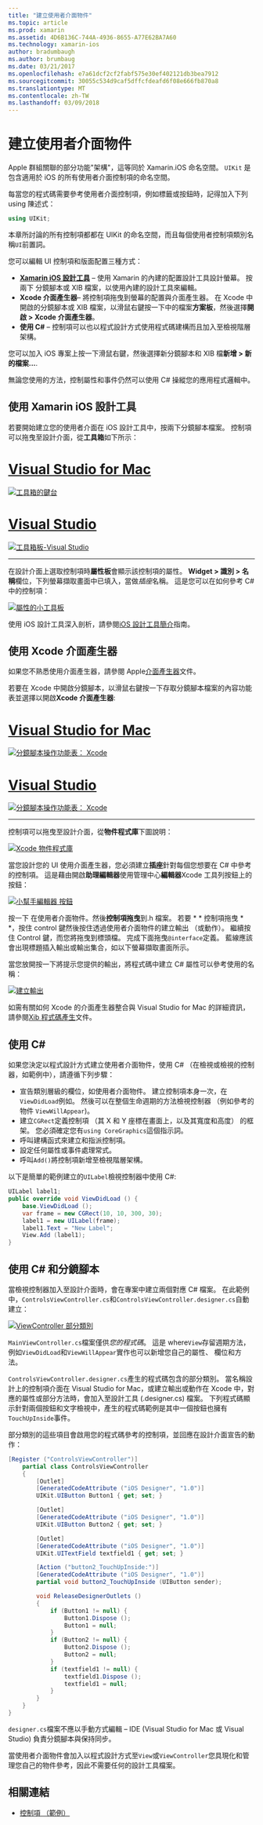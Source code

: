 ```yaml
---
title: "建立使用者介面物件"
ms.topic: article
ms.prod: xamarin
ms.assetid: 4D6B136C-744A-4936-8655-A77E62BA7A60
ms.technology: xamarin-ios
author: bradumbaugh
ms.author: brumbaug
ms.date: 03/21/2017
ms.openlocfilehash: e7a61dcf2cf2fabf575e30ef402121db3bea7912
ms.sourcegitcommit: 30055c534d9caf5dffcfdeafd6f08e666fb870a8
ms.translationtype: MT
ms.contentlocale: zh-TW
ms.lasthandoff: 03/09/2018
---
```

# <a name="creating-user-interface-objects"></a>建立使用者介面物件

Apple 群組關聯的部分功能"架構"，這等同於 Xamarin.iOS 命名空間。 `UIKit` 是包含適用於 iOS 的所有使用者介面控制項的命名空間。

每當您的程式碼需要參考使用者介面控制項，例如標籤或按鈕時，記得加入下列 using 陳述式：

```csharp
using UIKit;
```


本章所討論的所有控制項都都在 UIKit 的命名空間，而且每個使用者控制項類別名稱`UI`前置詞。

您可以編輯 UI 控制項和版面配置三種方式：

-  **[Xamarin iOS 設計工具](~/ios/user-interface/designer/index.md)** – 使用 Xamarin 的內建的配置設計工具設計螢幕。 按兩下 分鏡腳本或 XIB 檔案，以使用內建的設計工具來編輯。
-  **Xcode 介面產生器**– 將控制項拖曳到螢幕的配置與介面產生器。 在 Xcode 中開啟的分鏡腳本或 XIB 檔案，以滑鼠右鍵按一下中的檔案**方案板**，然後選擇**開啟 > Xcode 介面產生器**。
-  **使用 C#** – 控制項可以也以程式設計方式使用程式碼建構而且加入至檢視階層架構。

您可以加入 iOS 專案上按一下滑鼠右鍵，然後選擇新分鏡腳本和 XIB 檔**新增 > 新的檔案...**.

無論您使用的方法，控制屬性和事件仍然可以使用 C# 操縱您的應用程式邏輯中。

## <a name="using-xamarin-ios-designer"></a>使用 Xamarin iOS 設計工具

若要開始建立您的使用者介面在 iOS 設計工具中，按兩下分鏡腳本檔案。 控制項可以拖曳至設計介面，從**工具箱**如下所示：

# <a name="visual-studio-for-mactabvsmac"></a>[Visual Studio for Mac](#tab/vsmac)

 [![](creating-ui-objects-images/image2b.png "工具箱的鍵台")](creating-ui-objects-images/image2b.png#lightbox)
 
# <a name="visual-studiotabvswin"></a>[Visual Studio](#tab/vswin)

 [![](creating-ui-objects-images/image2b-vs.png "工具箱板-Visual Studio")](creating-ui-objects-images/image2b.png#lightbox)
 
-----

在設計介面上選取控制項時**屬性板**會顯示該控制項的屬性。 **Widget > 識別 > 名稱**欄位，下列螢幕擷取畫面中已填入，當做*插座*名稱。 這是您可以在如何參考 C# 中的控制項：

 [![](creating-ui-objects-images/image3b.png "屬性的小工具板")](creating-ui-objects-images/image3b.png#lightbox)

使用 iOS 設計工具深入剖析，請參閱[iOS 設計工具簡介](~/ios/user-interface/designer/introduction.md)指南。

## <a name="using-xcode-interface-builder"></a>使用 Xcode 介面產生器

如果您不熟悉使用介面產生器，請參閱 Apple[介面產生器](https://developer.apple.com/xcode/interface-builder/)文件。

若要在 Xcode 中開啟分鏡腳本，以滑鼠右鍵按一下存取分鏡腳本檔案的內容功能表並選擇以開啟**Xcode 介面產生器**:

# <a name="visual-studio-for-mactabvsmac"></a>[Visual Studio for Mac](#tab/vsmac)

 [![](creating-ui-objects-images/imagexcode.png "分鏡腳本操作功能表： Xcode")](creating-ui-objects-images/imagexcode.png#lightbox)
 
# <a name="visual-studiotabvswin"></a>[Visual Studio](#tab/vswin)

[![](creating-ui-objects-images/imagexcode-vs.png "分鏡腳本操作功能表： Xcode")](creating-ui-objects-images/imagexcode-vs.png#lightbox)

-----

控制項可以拖曳至設計介面，從**物件程式庫**下圖說明：

 [![](creating-ui-objects-images/image5a.png "Xcode 物件程式庫")](creating-ui-objects-images/image5a.png#lightbox)

當您設計您的 UI 使用介面產生器，您必須建立**插座**針對每個您想要在 C# 中參考的控制項。 這是藉由開啟**助理編輯器**使用管理中心**編輯器**Xcode 工具列按鈕上的按鈕：

 [![](creating-ui-objects-images/image6a.png "小幫手編輯器 按鈕")](creating-ui-objects-images/image6a.png#lightbox)

按一下 在使用者介面物件。然後**控制項拖曳**到.h 檔案。 若要 * * 控制項拖曳 * *，按住 control 鍵然後按住透過使用者介面物件的建立輸出 （或動作）。 繼續按住 Control 鍵，而您將拖曳到標頭檔。 完成下面拖曳`@interface`定義。 藍線應該會出現標題插入輸出或輸出集合，如以下螢幕擷取畫面所示。

當您放開按一下將提示您提供的輸出，將程式碼中建立 C# 屬性可以參考使用的名稱：

 [![](creating-ui-objects-images/image8a.png "建立輸出")](creating-ui-objects-images/image8a.png#lightbox)

如需有關如何 Xcode 的介面產生器整合與 Visual Studio for Mac 的詳細資訊，請參閱[Xib 程式碼產生](~/ios/internals/xib-code-generation.md#generated)文件。

##  <a name="using-c"></a>使用 C#

如果您決定以程式設計方式建立使用者介面物件，使用 C# （在檢視或檢視的控制器，如範例中），請遵循下列步驟：

-  宣告類別層級的欄位，如使用者介面物件。 建立控制項本身一次，在`ViewDidLoad`例如。 然後可以在整個生命週期的方法檢視控制器 （例如參考的物件
`ViewWillAppear`)。
-  建立`CGRect`定義控制項 （其 X 和 Y 座標在畫面上，以及其寬度和高度） 的框架。 您必須確定您有`using CoreGraphics`這個指示詞。
-  呼叫建構函式來建立和指派控制項。
-  設定任何屬性或事件處理常式。
-  呼叫`Add()`將控制項新增至檢視階層架構。

以下是簡單的範例建立的`UILabel`檢視控制器中使用 C#:

```csharp
UILabel label1;
public override void ViewDidLoad () {
    base.ViewDidLoad ();
    var frame = new CGRect(10, 10, 300, 30);
    label1 = new UILabel(frame);
    label1.Text = "New Label";
    View.Add (label1);
}
```

<a name="partial_classes" />

## <a name="using-c-and-storyboards"></a>使用 C# 和分鏡腳本

當檢視控制器加入至設計介面時，會在專案中建立兩個對應 C# 檔案。 在此範例中，`ControlsViewController.cs`和`ControlsViewController.designer.cs`自動建立：

 [![](creating-ui-objects-images/image9b.png "ViewController 部分類別")](creating-ui-objects-images/image9b.png#lightbox)

`MainViewController.cs`檔案僅供*您的程式碼*。 這是 where`View`存留週期方法，例如`ViewDidLoad`和`ViewWillAppear`實作也可以新增您自己的屬性、 欄位和方法。

`ControlsViewController.designer.cs`產生的程式碼包含的部分類別。 當名稱設計上的控制項介面在 Visual Studio for Mac，或建立輸出或動作在 Xcode 中，對應的屬性或部分方法時，會加入至設計工具 (.designer.cs) 檔案。 下列程式碼顯示針對兩個按鈕和文字檢視中，產生的程式碼範例是其中一個按鈕也擁有`TouchUpInside`事件。

部分類別的這些項目會啟用您的程式碼參考的控制項，並回應在設計介面宣告的動作：

```csharp
[Register ("ControlsViewController")]
    partial class ControlsViewController
    {
        [Outlet]
        [GeneratedCodeAttribute ("iOS Designer", "1.0")]
        UIKit.UIButton Button1 { get; set; }

        [Outlet]
        [GeneratedCodeAttribute ("iOS Designer", "1.0")]
        UIKit.UIButton Button2 { get; set; }

        [Outlet]
        [GeneratedCodeAttribute ("iOS Designer", "1.0")]
        UIKit.UITextField textfield1 { get; set; }

        [Action ("button2_TouchUpInside:")]
        [GeneratedCodeAttribute ("iOS Designer", "1.0")]
        partial void button2_TouchUpInside (UIButton sender);

        void ReleaseDesignerOutlets ()
        {
            if (Button1 != null) {
                Button1.Dispose ();
                Button1 = null;
            }
            if (Button2 != null) {
                Button2.Dispose ();
                Button2 = null;
            }
            if (textfield1 != null) {
                textfield1.Dispose ();
                textfield1 = null;
            }
        }
    }
}
```

`designer.cs`檔案不應以手動方式編輯 – IDE (Visual Studio for Mac 或 Visual Studio) 負責分鏡腳本與保持同步。

當使用者介面物件會加入以程式設計方式至`View`或`ViewController`您具現化和管理您自己的物件參考，因此不需要任何的設計工具檔案。



## <a name="related-links"></a>相關連結

- [控制項 （範例）](https://developer.xamarin.com/samples/Controls/)
